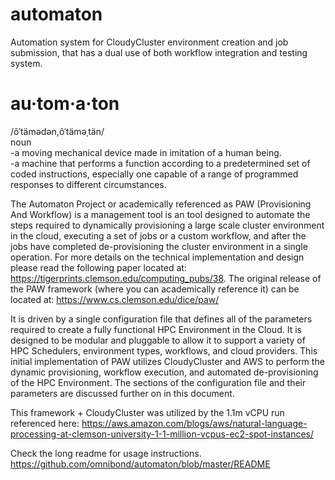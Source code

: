 # automaton
Automation system for  CloudyCluster environment creation and job submission, that has a dual use of both workflow integration and testing system.

# au·tom·a·ton  
/ôˈtämədən,ôˈtäməˌtän/  
noun  
-a moving mechanical device made in imitation of a human being.  
-a machine that performs a function according to a predetermined set of coded instructions, especially one capable of a range of programmed responses to different circumstances.  

The Automaton Project or academically referenced as PAW (Provisioning And Workflow) is a management tool is an tool designed to automate the steps required to dynamically provisioning a large scale cluster environment in the cloud, executing a set of jobs or a custom workflow, and after the jobs have completed de-provisioning the cluster environment in a single operation. For more details on the technical implementation and design please read the following paper located at: https://tigerprints.clemson.edu/computing_pubs/38.  The original release of the PAW framework (where you can academically reference it) can be located at: https://www.cs.clemson.edu/dice/paw/

It is driven by a single configuration file that defines all of the parameters required to create a fully functional HPC Environment in the Cloud. It is designed to be modular and pluggable to allow it to support a variety of HPC Schedulers, environment types, workflows, and cloud providers. This initial implementation of PAW utilizes CloudyCluster and AWS to perform the dynamic provisioning, workflow execution, and automated de-provisioning of the HPC Environment. The sections of the configuration file and their parameters are discussed further on in this document.

This framework + CloudyCluster was utilized by the 1.1m vCPU run referenced here: https://aws.amazon.com/blogs/aws/natural-language-processing-at-clemson-university-1-1-million-vcpus-ec2-spot-instances/

Check the long readme for usage instructions. https://github.com/omnibond/automaton/blob/master/README

